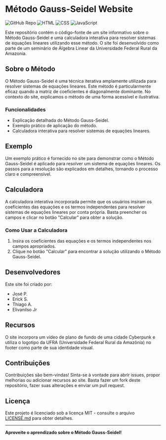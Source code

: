 # Método Gauss-Seidel Website

![GitHub Repo](https://img.shields.io/badge/GitHub-Repository-brightgreen.svg)
![HTML](https://img.shields.io/badge/HTML-5-orange.svg)
![CSS](https://img.shields.io/badge/CSS-3-blue.svg)
![JavaScript](https://img.shields.io/badge/JavaScript-ES6-yellow.svg)

Este repositório contém o código-fonte de um site informativo sobre o Método Gauss-Seidel e uma calculadora interativa para resolver sistemas de equações lineares utilizando esse método. O site foi desenvolvido como parte de um seminário de Álgebra Linear da Universidade Federal Rural da Amazonia.

## Sobre o Método

O Método Gauss-Seidel é uma técnica iterativa amplamente utilizada para resolver sistemas de equações lineares. Este método é particularmente eficaz quando a matriz de coeficientes é diagonalmente dominante. No contexto do site, explicamos o método de uma forma acessível e ilustrativa.

### Funcionalidades

- Explicação detalhada do Método Gauss-Seidel.
- Exemplo prático de aplicação do método.
- Calculadora interativa para resolver sistemas de equações lineares.

## Exemplo

Um exemplo prático é fornecido no site para demonstrar como o Método Gauss-Seidel é aplicado para resolver um sistema de equações lineares. Os passos para a resolução são explicados em detalhes, tornando o processo claro e compreensível.

## Calculadora

A calculadora interativa incorporada permite que os usuários insiram os coeficientes das equações e os termos independentes para resolver sistemas de equações lineares por conta própria. Basta preencher os campos e clicar no botão "Calcular" para obter a solução.

### Como Usar a Calculadora

1. Insira os coeficientes das equações e os termos independentes nos campos apropriados.
2. Clique no botão "Calcular" para encontrar a solução utilizando o Método Gauss-Seidel.

## Desenvolvedores

Este site foi criado por:

- José P.
- Erick S.
- Thiago A.
- Elivanilso Jr

## Recursos

O site incorpora um vídeo de plano de fundo de uma cidade Cyberpunk e utiliza o logotipo da UFRA (Universidade Federal Rural da Amazônia) no footer como parte de sua identidade visual.

## Contribuições

Contribuições são bem-vindas! Sinta-se à vontade para abrir issues, propor melhorias ou adicionar recursos ao site. Basta fazer um fork deste repositório, fazer suas alterações e enviar um pull request.

## Licença

Este projeto é licenciado sob a licença MIT - consulte o arquivo [LICENSE.md](LICENSE.md) para obter detalhes.

---

**Aproveite o aprendizado sobre o Método Gauss-Seidel!**
